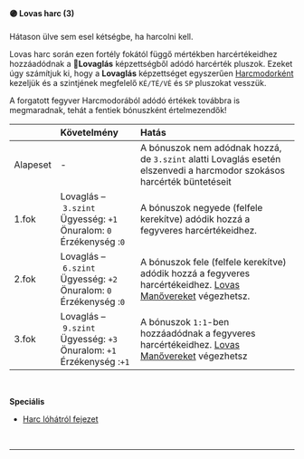 #### 🟣 Lovas harc (3)

Hátason ülve sem esel kétségbe, ha harcolni kell.

Lovas harc során ezen fortély fokától függő mértékben harcértékeidhez hozzáadódnak a 🔵**Lovaglás** képzettségből adódó harcérték pluszok. Ezeket úgy számítjuk ki, hogy a **Lovaglás** képzettséget egyszerűen [Harcmodorként](../062_02_harcmodor_kepzettsegek.md#harcmodor-képzettségek) kezeljük és a szintjének megfelelő `KÉ/TÉ/VÉ` és `SP` pluszokat vesszük.

A forgatott fegyver Harcmodorából adódó értékek továbbra is megmaradnak, tehát a fentiek bónuszként értelmezendők!

| |  Követelmény | Hatás  |
| :----------- | :----------- | :----------- |
| Alapeset| - | A bónuszok nem adódnak hozzá, de `3.szint` alatti Lovaglás esetén elszenvedi a harcmodor szokásos harcérték büntetéseit |
| 1.fok | Lovaglás&nbsp;–&nbsp;`3.szint`<br />Ügyesség:&nbsp;`+1`<br />Önuralom:&nbsp;`0`<br />Érzékenység&nbsp;:`0` | A bónuszok negyede (felfele kerekítve) adódik hozzá a fegyveres harcértékeidhez. |
| 2.fok | Lovaglás&nbsp;–&nbsp;`6.szint`<br />Ügyesség:&nbsp;`+2`<br />Önuralom:&nbsp;`0`<br />Érzékenység&nbsp;:`0` | A bónuszok fele (felfele kerekítve) adódik hozzá a fegyveres harcértékeidhez. [Lovas Manővereket](../066_harc_lohatrol.md#lovas-manőverek) végezhetsz. |
| 3.fok | Lovaglás&nbsp;–&nbsp;`9.szint`<br />Ügyesség:&nbsp;`+3`<br />Önuralom:&nbsp;`+1`<br />Érzékenység&nbsp;:`+1` | A bónuszok `1:1`-ben hozzáadódnak a fegyveres harcértékeidhez. [Lovas Manővereket](../066_harc_lohatrol.md#lovas-manőverek) végezhetsz |

<br />

**Speciális**

- [Harc lóhátról fejezet](../066_harc_lohatrol.md)

<br />

---
